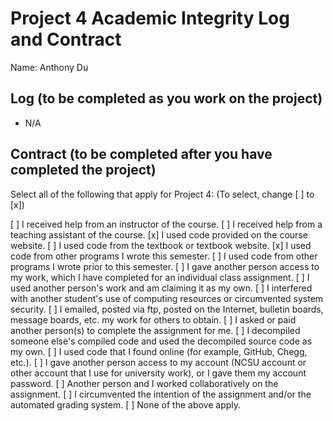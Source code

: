 # Project 4 Academic Integrity Log and Contract

Name: Anthony Du

## Log (to be completed as you work on the project)

* N/A

## Contract (to be completed after you have completed the project)

Select all of the following that apply for Project 4: (To select, change [ ] to [x])

[ ] I received help from an instructor of the course.
[ ] I received help from a teaching assistant of the course.
[x] I used code provided on the course website.
[ ] I used code from the textbook or textbook website.
[x] I used code from other programs I wrote this semester.
[ ] I used code from other programs I wrote prior to this semester.
[ ] I gave another person access to my work, which I have completed for an individual class assignment.
[ ] I used another person's work and am claiming it as my own.
[ ] I interfered with another student's use of computing resources or circumvented system security.
[ ] I emailed, posted via ftp, posted on the Internet, bulletin boards, message boards, etc. my work for others to obtain.
[ ] I asked or paid another person(s) to complete the assignment for me.
[ ] I decompiled someone else's compiled code and used the decompiled source code as my own.
[ ] I used code that I found online (for example, GitHub, Chegg, etc.).
[ ] I gave another person access to my account (NCSU account or other account that I use for university work), or I gave them my account password.
[ ] Another person and I worked collaboratively on the assignment.
[ ] I circumvented the intention of the assignment and/or the automated grading system.
[ ] None of the above apply.
